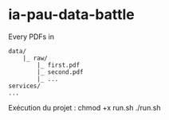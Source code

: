 # ia-pau-data-battle


Every PDFs in

```
data/
    |_ raw/
        |_ first.pdf
        |_ second.pdf
        |_ ...
services/
...
```


Exécution du projet : 
	chmod +x run.sh
	./run.sh
